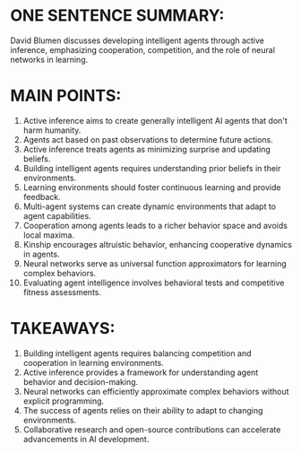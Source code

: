 # ONE SENTENCE SUMMARY:
David Blumen discusses developing intelligent agents through active inference, emphasizing cooperation, competition, and the role of neural networks in learning.

# MAIN POINTS:
1. Active inference aims to create generally intelligent AI agents that don't harm humanity.
2. Agents act based on past observations to determine future actions.
3. Active inference treats agents as minimizing surprise and updating beliefs.
4. Building intelligent agents requires understanding prior beliefs in their environments.
5. Learning environments should foster continuous learning and provide feedback.
6. Multi-agent systems can create dynamic environments that adapt to agent capabilities.
7. Cooperation among agents leads to a richer behavior space and avoids local maxima.
8. Kinship encourages altruistic behavior, enhancing cooperative dynamics in agents.
9. Neural networks serve as universal function approximators for learning complex behaviors.
10. Evaluating agent intelligence involves behavioral tests and competitive fitness assessments.

# TAKEAWAYS:
1. Building intelligent agents requires balancing competition and cooperation in learning environments.
2. Active inference provides a framework for understanding agent behavior and decision-making.
3. Neural networks can efficiently approximate complex behaviors without explicit programming.
4. The success of agents relies on their ability to adapt to changing environments.
5. Collaborative research and open-source contributions can accelerate advancements in AI development.
